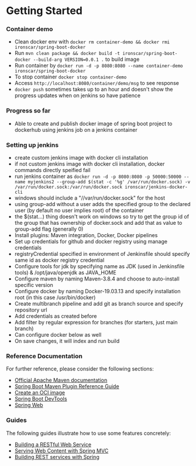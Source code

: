 # Getting Started

### Container demo
- Clean docker env with ```docker rm container-demo && docker rmi ironscar/spring-boot-docker```
- Run ```mvn clean package && docker build -t ironscar/spring-boot-docker --build-arg VERSION=0.0.1 .``` to build image
- Run container by ```docker run -d -p 8080:8080 --name container-demo ironscar/spring-boot-docker```
- To stop container ```docker stop container-demo```
- Access ```http://localhost:8080/container/demo/msg``` to see response
- ```docker push``` sometimes takes up to an hour and doesn't show the progress updates when on jenkins so have patience

### Progress so far
- Able to create and publish docker image of spring boot project to dockerhub using jenkins job on a jenkins container

### Setting up jenkins
- create custom jenkins image with docker cli installation
- if not custom jenkins image with docker cli installation, docker commands directly speified fail
- run jenkins container as ``` docker run -d -p 8080:8080 -p 50000:50000 --name myjenkins2 --group-add $(stat -c '%g' /var/run/docker.sock) -v /var/run/docker.sock:/var/run/docker.sock ironscar/jenkins-docker-cli ```
- windows should include a "//var/run/docker.sock" for the host
- using group-add without a user adds the specified group to the declared user (by default no user implies root) of the container
- the $(stat...) thing doesn't work on windows so try to get the group id of the group that has ownership of docker.sock and add that as value to group-add flag (generally 0)
- Install plugins: Maven integration, Docker, Docker pipelines
- Set up credentials for github and docker registry using manage credentials
- registryCredential specified in environment of Jenkinsfile should specify same id as docker registry credential
- Configure tools for jdk by specifying name as JDK (used in Jenkinsfile tools) & /opt/java/openjdk as JAVA_HOME
- Configure maven by naming Maven-3.8.4 and choose to auto-install specific version
- Configure docker by naming Docker-19.03.13 and specify installation root (in this case /usr/bin/docker)
- Create multibranch pipeline and add git as branch source and specify repository url
- Add credentials as created before
- Add filter by regular expression for branches (for starters, just main branch)
- Can configure docker below as well
- On save changes, it will index and run build

### Reference Documentation
For further reference, please consider the following sections:

* [Official Apache Maven documentation](https://maven.apache.org/guides/index.html)
* [Spring Boot Maven Plugin Reference Guide](https://docs.spring.io/spring-boot/docs/2.6.2/maven-plugin/reference/html/)
* [Create an OCI image](https://docs.spring.io/spring-boot/docs/2.6.2/maven-plugin/reference/html/#build-image)
* [Spring Boot DevTools](https://docs.spring.io/spring-boot/docs/2.6.2/reference/htmlsingle/#using-boot-devtools)
* [Spring Web](https://docs.spring.io/spring-boot/docs/2.6.2/reference/htmlsingle/#boot-features-developing-web-applications)

### Guides
The following guides illustrate how to use some features concretely:

* [Building a RESTful Web Service](https://spring.io/guides/gs/rest-service/)
* [Serving Web Content with Spring MVC](https://spring.io/guides/gs/serving-web-content/)
* [Building REST services with Spring](https://spring.io/guides/tutorials/bookmarks/)
